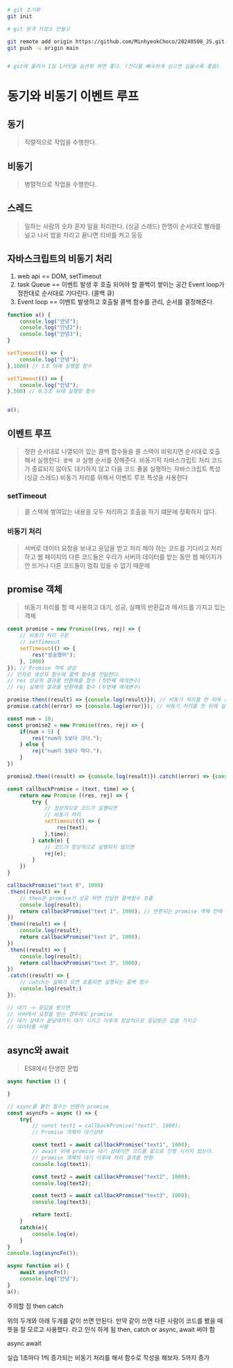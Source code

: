 ```sh
# git 초기화
git init

# git 원격 저장소 만들고

git remote add origin https://github.com/MinhyeokChoco/20240508_JS.git
git push -u origin main


# git에 올려서 1일 1커밋을 습관화 하면 좋다. (잔디를 빼곡하게 심으면 심을수록 좋음)
```

# 동기와 비동기 이벤트 루프

## 동기
> 직렬적으로 작업을 수행한다.

## 비동기
> 병렬적으로 작업을 수행한다.

## 스레드
> 일하는 사람의 숫자
> 혼자 일을 처리한다. (싱글 스레드)
    한명이 순서대로 빨래를 널고 나서 밥을 차리고 끝나면 티비를 켜고 등등

## 자바스크립트의 비동기 처리
1. web api == DOM, setTimeout
2. task Queue == 이벤트 발생 후 호출 되어야 할 콜백이 쌓이는 공간 Event loop가 정한대로 순서대로 기다린다. (콜백 큐)
3. Event loop == 이벤트 발생하고 호출될 콜백 함수를 관리, 순서를 결정해준다.


```js
function a() {
    console.log("안녕");
    console.log("안녕2");
    console.log("안녕3");
}

setTimeout(() => {
    console.log("안녕");
},1000) // 1초 뒤에 실행할 함수

setTimeout(() => {
    console.log("안녕");
},500) // 0.5초 뒤에 실행할 함수


a();
```

## 이벤트 루프
> 정한 순서대로 나열되어 있는 콜백 함수들을 콜 스택이 비워지면 순서대로 호출해서 실행한다. `콜백 큐`
> 실행 순서를 정해준다.
> 비동기적 자바스크립트 처리 코드가 종료되지 않아도 대기하지 않고 다음 코드 줄을 실행하는 자바스크립트 특성 (싱글 스레드)
> 비동기 처리를 위해서 이벤트 루프 특성을 사용한다


### setTimeout
> 콜 스택에 쌓여있는 내용을 모두 처리하고 호출을 하기 떄문에 정확하지 않다.

### 비동기 처리
> 서버로 데이터 요청을 보내고 응답을 받고 처리 해야 하는 코드를 기다리고 처리하고
> 웹 페이지의 다른 코드들은 우리가 서버의 데이터를 받는 동안 웹 페이지가 안 뜨거나 다른 코드들이 멈춰 있을 수 없기 때문에

## promise 객체
> 비동기 처리를 할 때 사용하고
> 대기, 성공, 실패의 반환값과 메서드를 가지고 있는 객체

```js
const promise = new Promise((res, rej) => {
    // 비동기 처리 구문
    // setTimeout
    setTimeout(() => {
        res("성공했어");
    }, 1000)
}); // Promise 객체 생성
// 인자로 생성자 함수에 콜백 함수를 전달한다.
// res 성공의 결과를 반환해줄 함수 (첫번째 매개변수)
// rej 실패의 결과를 반환해줄 함수 (두번째 매개변수)

promise.then((result) => {console.log(result)}); // 비동기 처리를 한 뒤에 성공 결과를 반환한다.
promise.catch((error) => {console.log(error)}); // 비동기 처리를 한 뒤에 실패 결과를 반환한다.

const num = 10;
const promise2 = new Promise((res, rej) => {
    if(num > 5) {
        res("num이 5보다 크다.");
    } else {
        rej("num이 5보다 작다.");
    }
})

promise2.then((result) => {console.log(result)}).catch((error) => {console.log(error)})

const callbackPromise = (text, time) => {
    return new Promise ((res, rej) => {
        try {
            // 정상적으로 코드가 실행되면
            // 비동기 처리
            setTimeout(() => {
                res(text);
            },time);
        } catch(e) {
            // 코드가 정상적으로 실행되지 않으면
            rej(e);
        }
    })
}

callbackPromise("text 0", 1000)
.then((result) => {
    // then은 promise가 성공 하면 전달한 콜백함수 호출
    console.log(result);
    return callbackPromise("text 1", 1000); // 반환되는 promise 객체 안에 result값으로 할당한다.
})
.then((result) => {
    console.log(result);
    return callbackPromise("text 2", 1000);
})
.then((result) => {
    console.log(result);
    return callbackPromise("text 3", 1000);
})
.catch((result) => {
    // catch는 실패가 되면 호출되면 실행되는 콜백 함수
    console.log(result;)
});

// 대기 -> 응답을 받으면
// 서버에서 요청을 받는 경우에도 promise
// 대기 상태가 끝날때까지 대기 시키고 이후에 정상적으로 응답받은 값을 가지고
// 데이터를 사용
```

## async와 await
> ES8에서 탄생한 문법

```js
async function () {

}

// async를 붙인 함수는 반환이 promise
const asyncFn = async () => {
    try{
        // const test1 = callbackPromise("text1", 1000);
        // Promise 객체의 대기상태

        const text1 = await callbackPromise("text1", 1000);
        // await 뒤에 promise 대기 상태이면 코드를 밑으로 진행 시키지 않는다.
        // promise 객체의 대기 이후에 처리 결과를 반환
        console.log(text1);

        const text2 = await callbackPromise("text2", 1000);
        console.log(text2);

        const text3 = await callbackPromise("text3", 1000);
        console.log(text3);

        return text1;
    }
    catch(e){
        console.log(e);
    }
}
console.log(asyncFn());

async function a() {
    await asyncFn();
    console.log("안녕");
}
a();
```

주의할 점
then
catch

위의 두개와 아래 두개를 같이 쓰면 안된다.
만약 같이 쓰면 다른 사람이 코드를 봤을 때 뜻을 잘 모르고 사용했다. 라고 인식 하게 됨
then, catch or async, await 써야 함

async
await

실습
1초마다 1씩 증가되는 비동기 처리를 해서 함수로 작성을 해보자. 5까지 증가